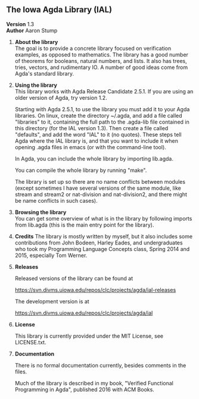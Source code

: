 ## The Iowa Agda Library (IAL)

**Version** 1.3  
**Author** Aaron Stump

1. **About the library**  
   The goal is to provide a concrete library focused on verification
   examples, as opposed to mathematics.  The library has a good number
   of theorems for booleans, natural numbers, and lists.  It also has
   trees, tries, vectors, and rudimentary IO.  A number of good ideas
   come from Agda's standard library.

2. **Using the library**  
   This library works with Agda Release Candidate 2.5.1.  If you are
   using an older version of Agda, try version 1.2.

   Starting with Agda 2.5.1, to use the library you must add it to your
   Agda libraries.  On linux, create the directory ~/.agda, and add a file
   called "libraries" to it, containing the full path to the .agda-lib file
   contained in this directory (for the IAL version 1.3).  Then create
   a file called "defaults", and add the word "IAL" to it (no quotes).
   These steps tell Agda where the IAL library is, and that you want to
   include it when opening .agda files in emacs (or with the command-line
   tool).

   In Agda, you can include the whole library by importing lib.agda.  

   You can compile the whole library by running "make".

   The library is set up so there are no name conflicts between modules
   (except sometimes I have several versions of the same module, like
   stream and stream2 or nat-division and nat-division2, and there might
   be name conflicts in such cases).

3. **Browsing the library**  
   You can get some overview of what is in the library by following
   imports from lib.agda (this is the main entry point for the library).

4. **Credits**
   The library is mostly written by myself, but it also includes some
   contributions from John Bodeen, Harley Eades, and undergraduates who
   took my Programming Language Concepts class, Spring 2014 and 2015,
   especially Tom Werner.

5. **Releases**

   Released versions of the library can be found at

   https://svn.divms.uiowa.edu/repos/clc/projects/agda/ial-releases

   The development version is at

   https://svn.divms.uiowa.edu/repos/clc/projects/agda/ial

6. **License**

   This library is currently provided under the MIT License, see LICENSE.txt.

7. **Documentation**

   There is no formal documentation currently, besides comments in the files.

   Much of the library is described in my book, "Verified Functional
   Programming in Agda", published 2016 with ACM Books.

